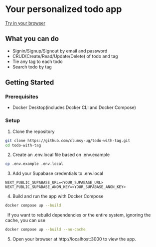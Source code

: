 # Your personalized todo app

[Try in your browser](link)

## What you can do
- Signin/Signup/Signout by email and password
- CRUD(Create/Read/Update/Delete) of todo and tag 
- Tie any tag to each todo
- Search todo by tag

## Getting Started

### Prerequisites
- Docker Desktop(includes Docker CLI and Docker Compose)

### Setup

1. Clone the repository
```bash
git clone https://github.com/clumsy-ug/todo-with-tag.git
cd todo-with-tag
```

2. Create an .env.local file based on .env.example
```bash
cp .env.example .env.local
```

3. Add your Supabase credentials to .env.local
```
NEXT_PUBLIC_SUPABASE_URL=<YOUR_SUPABASE_URL>
NEXT_PUBLIC_SUPABASE_ANON_KEY=<YOUR_SUPABASE_ANON_KEY>
```

4. Build and run the app with Docker Compose
```bash
docker compose up --build
```

` `If you want to rebuild dependencies or the entire system, ignoring the cache, you can use
```bash
docker compose up --build --no-cache
```

5. Open your browser at http://localhost:3000 to view the app.
